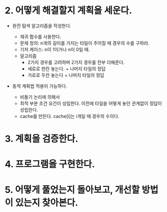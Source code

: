 # 2. 어떻게 해결할지 계획을 세운다.

- 완전 탐색 알고리즘을 작성한다.

  - 재귀 함수를 사용한다.
  - 문제 정의: n개의 길이를 가지는 타일이 주어질 때 경우의 수를 구하라.
  - 기저 케이스: n이 1이거나 n이 0일 때.
  - 알고리즘
    - 2가지 경우를 고려하며 2가지 경우를 전부 더해준다.
    - 세로로 한칸 놓는다. + 나머지 타일의 정답
    - 가로로 두칸 놓는다 + 나머지 타일의 정답

- 동적 계획법 적용이 가능하다.
  - 비둘기 논리에 의해서
  - 최적 부분 조건 요건이 성립한다. 이전에 타일을 어떻게 놓던 관계없이 정답이 성립한다.
  - cache를 만든다. cache[i]는 i개일 때 경우의 수이다.

# 3. 계획을 검증한다.

# 4. 프로그램을 구현한다.

# 5. 어떻게 풀었는지 돌아보고, 개선할 방법이 있는지 찾아본다.
